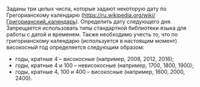 Заданы три целых числа, которые задают некоторую дату по Грегорианскому календарю (https://ru.wikipedia.org/wiki/Григорианский_календарь). Определить дату следующего дня. Запрещается использовать типы стандартной библиотеки языка для работы с датой и временем. Также необходимо учесть то, что по григорианскому календарю (используется в настоящим момент) високосный год определяется следующим образом:
- годы, кратные 4 – високосные (например, 2008, 2012, 2016);
- годы, кратные 4 и 100 – невисокосные (например, 1700, 1800, 1900);
- годы, кратные 4, 100 и 400 – високосные (например, 1600, 2000, 2400).
